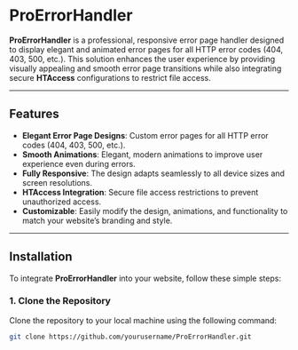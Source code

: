 # ProErrorHandler

**ProErrorHandler** is a professional, responsive error page handler designed to display elegant and animated error pages for all HTTP error codes (404, 403, 500, etc.). This solution enhances the user experience by providing visually appealing and smooth error page transitions while also integrating secure **HTAccess** configurations to restrict file access.

---

## Features

- **Elegant Error Page Designs**: Custom error pages for all HTTP error codes (404, 403, 500, etc.).
- **Smooth Animations**: Elegant, modern animations to improve user experience even during errors.
- **Fully Responsive**: The design adapts seamlessly to all device sizes and screen resolutions.
- **HTAccess Integration**: Secure file access restrictions to prevent unauthorized access.
- **Customizable**: Easily modify the design, animations, and functionality to match your website’s branding and style.

---

## Installation

To integrate **ProErrorHandler** into your website, follow these simple steps:

### 1. Clone the Repository

Clone the repository to your local machine using the following command:

```bash
git clone https://github.com/yourusername/ProErrorHandler.git
